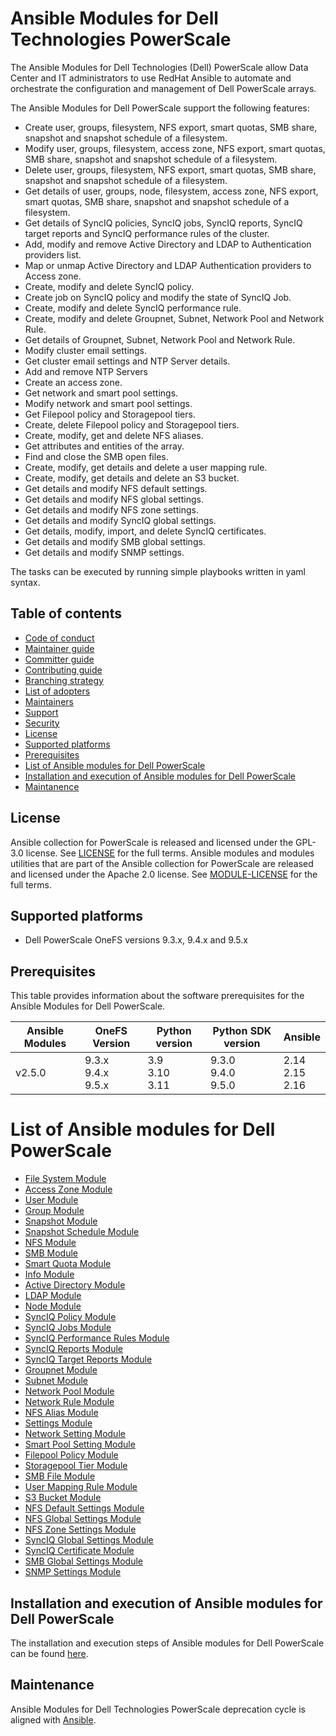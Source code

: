 # Ansible Modules for Dell Technologies PowerScale

The Ansible Modules for Dell Technologies (Dell) PowerScale allow Data Center and IT administrators to use RedHat Ansible to automate and orchestrate the configuration and management of Dell PowerScale arrays.

The Ansible Modules for Dell PowerScale support the following features:
- Create user, groups, filesystem, NFS export, smart quotas, SMB share, snapshot and snapshot schedule of a filesystem.
- Modify user, groups, filesystem, access zone, NFS export, smart quotas, SMB share, snapshot and snapshot schedule of a filesystem.
- Delete user, groups, filesystem, NFS export, smart quotas, SMB share, snapshot and snapshot schedule of a filesystem.
- Get details of user, groups, node, filesystem, access zone, NFS export, smart quotas, SMB share, snapshot and snapshot schedule of a filesystem.
- Get details of SyncIQ policies, SyncIQ jobs, SyncIQ reports, SyncIQ target reports and SyncIQ performance rules of the cluster.
- Add, modify and remove Active Directory and LDAP to Authentication providers list.
- Map or unmap Active Directory and LDAP Authentication providers to Access zone.
- Create, modify and delete SyncIQ policy.
- Create job on SyncIQ policy and modify the state of SyncIQ Job.
- Create, modify and delete SyncIQ performance rule.
- Create, modify and delete Groupnet, Subnet, Network Pool and Network Rule.
- Get details of Groupnet, Subnet, Network Pool and Network Rule.
- Modify cluster email settings.
- Get cluster email settings and NTP Server details.
- Add and remove NTP Servers
- Create an access zone.
- Get network and smart pool settings.
- Modify network and smart pool settings.
- Get Filepool policy and Storagepool tiers.
- Create, delete Filepool policy and Storagepool tiers.
- Create, modify, get and delete NFS aliases.
- Get attributes and entities of the array.
- Find and close the SMB open files.
- Create, modify, get details and delete a user mapping rule.
- Create, modify, get details and delete an S3 bucket.
- Get details and modify NFS default settings.
- Get details and modify NFS global settings.
- Get details and modify NFS zone settings.
- Get details and modify SyncIQ global settings.
- Get details, modify, import, and delete SyncIQ certificates.
- Get details and modify SMB global settings.
- Get details and modify SNMP settings.

The tasks can be executed by running simple playbooks written in yaml syntax.

## Table of contents

* [Code of conduct](https://github.com/dell/ansible-powerscale/blob/2.5.0/docs/CODE_OF_CONDUCT.md)
* [Maintainer guide](https://github.com/dell/ansible-powerscale/blob/2.5.0/docs/MAINTAINER_GUIDE.md)
* [Committer guide](https://github.com/dell/ansible-powerscale/blob/2.5.0/docs/COMMITTER_GUIDE.md)
* [Contributing guide](https://github.com/dell/ansible-powerscale/blob/2.5.0/docs/CONTRIBUTING.md)
* [Branching strategy](https://github.com/dell/ansible-powerscale/blob/2.5.0/docs/BRANCHING.md)
* [List of adopters](https://github.com/dell/ansible-powerscale/blob/2.5.0/docs/ADOPTERS.md)
* [Maintainers](https://github.com/dell/ansible-powerscale/blob/2.5.0/docs/MAINTAINERS.md)
* [Support](https://github.com/dell/ansible-powerscale/blob/2.5.0/docs/SUPPORT.md)
* [Security](https://github.com/dell/ansible-powerscale/blob/2.5.0/docs/SECURITY.md)
* [License](#license)
* [Supported platforms](#supported-platforms)
* [Prerequisites](#prerequisites)
* [List of Ansible modules for Dell PowerScale](#list-of-ansible-modules-for-dell-powerscale)
* [Installation and execution of Ansible modules for Dell PowerScale](#installation-and-execution-of-ansible-modules-for-dell-powerscale)
* [Maintanence](#maintanence)

## License
Ansible collection for PowerScale is released and licensed under the GPL-3.0 license. See [LICENSE](https://github.com/dell/ansible-powerscale/blob/2.5.0/LICENSE) for the full terms. Ansible modules and modules utilities that are part of the Ansible collection for PowerScale are released and licensed under the Apache 2.0 license. See [MODULE-LICENSE](https://github.com/dell/ansible-powerscale/blob/2.5.0/MODULE-LICENSE) for the full terms.

## Supported platforms
  * Dell PowerScale OneFS versions 9.3.x, 9.4.x and 9.5.x

## Prerequisites
This table provides information about the software prerequisites for the Ansible Modules for Dell PowerScale.

| **Ansible Modules** | **OneFS Version** | **Python version** | **Python SDK version** | **Ansible**              |
|---------------------|-----------------------|--------------------|----------------------------|--------------------------|
| v2.5.0 | 9.3.x <br> 9.4.x <br> 9.5.x | 3.9 <br> 3.10 <br> 3.11 | 9.3.0 <br> 9.4.0 <br> 9.5.0 | 2.14 <br> 2.15 <br> 2.16 |

# List of Ansible modules for Dell PowerScale
  * [File System Module](https://github.com/dell/ansible-powerscale/blob/2.5.0/docs/modules/filesystem.rst)
  * [Access Zone Module](https://github.com/dell/ansible-powerscale/blob/2.5.0/docs/modules/accesszone.rst)
  * [User Module](https://github.com/dell/ansible-powerscale/blob/2.5.0/docs/modules/user.rst)
  * [Group Module](https://github.com/dell/ansible-powerscale/blob/2.5.0/docs/modules/group.rst)
  * [Snapshot Module](https://github.com/dell/ansible-powerscale/blob/2.5.0/docs/modules/snapshot.rst)
  * [Snapshot Schedule Module](https://github.com/dell/ansible-powerscale/blob/2.5.0/docs/modules/snapshotschedule.rst)
  * [NFS Module](https://github.com/dell/ansible-powerscale/blob/2.5.0/docs/modules/nfs.rst)
  * [SMB Module](https://github.com/dell/ansible-powerscale/blob/2.5.0/docs/modules/smb.rst)
  * [Smart Quota Module](https://github.com/dell/ansible-powerscale/blob/2.5.0/docs/modules/smartquota.rst)
  * [Info Module](https://github.com/dell/ansible-powerscale/blob/2.5.0/docs/modules/info.rst)
  * [Active Directory Module](https://github.com/dell/ansible-powerscale/blob/2.5.0/docs/modules/ads.rst)
  * [LDAP Module](https://github.com/dell/ansible-powerscale/blob/2.5.0/docs/modules/ldap.rst)
  * [Node Module](https://github.com/dell/ansible-powerscale/blob/2.5.0/docs/modules/node.rst)
  * [SyncIQ Policy Module](https://github.com/dell/ansible-powerscale/blob/2.5.0/docs/modules/synciqpolicy.rst)
  * [SyncIQ Jobs Module](https://github.com/dell/ansible-powerscale/tree/2.5.0/docs/modules/synciqjob.rst)
  * [SyncIQ Performance Rules Module](https://github.com/dell/ansible-powerscale/tree/2.5.0/docs/modules/synciqrules.rst)
  * [SyncIQ Reports Module](https://github.com/dell/ansible-powerscale/tree/2.5.0/docs/modules/synciqreports.rst)
  * [SyncIQ Target Reports Module](https://github.com/dell/ansible-powerscale/tree/2.5.0/docs/modules/synciqtargetreports.rst)
  * [Groupnet Module](https://github.com/dell/ansible-powerscale/tree/2.5.0/docs/modules/groupnet.rst)
  * [Subnet Module](https://github.com/dell/ansible-powerscale/tree/2.5.0/docs/modules/subnet.rst)
  * [Network Pool Module](https://github.com/dell/ansible-powerscale/tree/2.5.0/docs/modules/networkpool.rst)
  * [Network Rule Module](https://github.com/dell/ansible-powerscale/tree/2.5.0/docs/modules/networkrule.rst)
  * [NFS Alias Module](https://github.com/dell/ansible-powerscale/tree/2.5.0/docs/modules/nfs_alias.rst)
  * [Settings Module](https://github.com/dell/ansible-powerscale/tree/2.5.0/docs/modules/settings.rst)
  * [Network Setting Module](https://github.com/dell/ansible-powerscale/blob/2.5.0/docs/modules/networksettings.rst)
  * [Smart Pool Setting Module](https://github.com/dell/ansible-powerscale/blob/2.5.0/docs/modules/smartpoolsettings.rst)
  * [Filepool Policy Module](https://github.com/dell/ansible-powerscale/blob/2.5.0/docs/modules/filepoolpolicy.rst)
  * [Storagepool Tier Module](https://github.com/dell/ansible-powerscale/blob/2.5.0/docs/modules/storagepooltier.rst)
  * [SMB File Module](https://github.com/dell/ansible-powerscale/blob/2.5.0/docs/modules/smb_file.rst)
  * [User Mapping Rule Module](https://github.com/dell/ansible-powerscale/blob/2.5.0/docs/modules/user_mapping_rule.rst)
  * [S3 Bucket Module](https://github.com/dell/ansible-powerscale/blob/2.5.0/docs/modules/s3_bucket.rst)
  * [NFS Default Settings Module](https://github.com/dell/ansible-powerscale/blob/2.5.0/docs/modules/nfs_default_settings.rst)
  * [NFS Global Settings Module](https://github.com/dell/ansible-powerscale/blob/2.5.0/docs/modules/nfs_global_settings.rst)
  * [NFS Zone Settings Module](https://github.com/dell/ansible-powerscale/blob/2.5.0/docs/modules/nfs_zone_settings.rst)
  * [SyncIQ Global Settings Module](https://github.com/dell/ansible-powerscale/blob/2.5.0/docs/modules/synciq_global_settings.rst)
  * [SyncIQ Certificate Module](https://github.com/dell/ansible-powerscale/blob/2.5.0/docs/modules/synciqcertificate.rst)
  * [SMB Global Settings Module](https://github.com/dell/ansible-powerscale/blob/2.5.0/docs/modules/smb_global_settings.rst)
  * [SNMP Settings Module](https://github.com/dell/ansible-powerscale/blob/2.5.0/docs/modules/snmp_settings.rst)


## Installation and execution of Ansible modules for Dell PowerScale
The installation and execution steps of Ansible modules for Dell PowerScale can be found [here](https://github.com/dell/ansible-powerscale/blob/2.5.0/docs/INSTALLATION.md).

## Maintenance
Ansible Modules for Dell Technologies PowerScale deprecation cycle is aligned with [Ansible](https://docs.ansible.com/ansible/latest/dev_guide/module_lifecycle.html).
